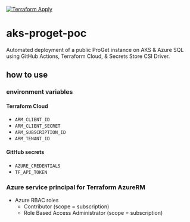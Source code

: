 [![Terraform Apply](https://github.com/emerconnelly/aks-proget-poc/actions/workflows/terraform-apply.yml/badge.svg?branch=main)](https://github.com/emerconnelly/aks-proget-poc/actions/workflows/terraform-apply.yml)

# aks-proget-poc
Automated deployment of a public ProGet instance on AKS & Azure SQL using GitHub Actions, Terraform Cloud, & Secrets Store CSI Driver.

## how to use

### environment variables

#### Terraform Cloud
- `ARM_CLIENT_ID`
- `ARM_CLIENT_SECRET`
- `ARM_SUBSCRIPTION_ID`
- `ARM_TENANT_ID`

#### GitHub secrets
- `AZURE_CREDENTIALS`
- `TF_API_TOKEN`

### Azure service principal for Terraform AzureRM
- Azure RBAC roles
  - Contributor (scope = subscription)
  - Role Based Access Administrator (scope = subscription)
